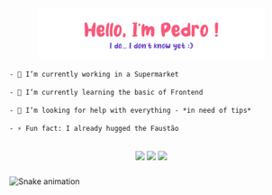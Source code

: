 <p align="center"><img width="80%" alt="Hello, I'm Pedro. I do... I don't know yet!" src="./assets/gh-readme-header--.png" /></a></p>




    - 🛒 I’m currently working in a Supermarket
    
    - 🌱 I’m currently learning the basic of Frontend
    
    - 🤔 I’m looking for help with everything - *in need of tips*
    
    - ⚡ Fun fact: I already hugged the Faustão   

<br>

<div align="center">
  <img align="center" height="140em" src="https://github-readme-stats.vercel.app/api?username=pdroaq&&show_icons=true&title_color=B17BD2&icon_color=FF577A&text_color=C7B6F0&bg_color=ffffff00"/>
  <img align="center" height="140em" src="https://github-readme-stats.vercel.app/api/top-langs/?username=pdroaq&layout=compact&langs_count=7&show_icons=true&title_color=B17BD2&icon_color=FF577A&text_color=C7B6F0&bg_color=ffffff00"/>
  <!--<img height="140em" src="./assets/me shaved.png"/> -->
  <!--<img align="center" src="https://rafaellaballerini.notion.site/image/https%3A%2F%2Fwww.pngmart.com%2Ffiles%2F12%2FMy-Neighbor-Totoro-PNG-Image.png?table=block&id=70f68e74-85cd-40a0-8057-4c0b202074a1&spaceId=ca97155a-230f-47fd-94ea-bd2db3fd6d6a&width=250&userId=&cache=v2"/> -->
  <img align="center" height="140em" src="https://c.tenor.com/raJbLZozdjAAAAAj/teagif-cute.gif"/>
</div>
 
##

<!--
  <a href="https://www.youtube.com" target="_blank"><img src="https://img.shields.io/badge/YouTube-FF0000?style=for-the-badge&logo=youtube&logoColor=white" target="_blank"></a>
  <a href="https://instagram.com/pdroaq" target="_blank"><img src="https://img.shields.io/badge/-Instagram-%23E4405F?style=for-the-badge&logo=instagram&logoColor=white" target="_blank"></a>
 	<a href="https://www.twitch.tv" target="_blank"><img src="https://img.shields.io/badge/Twitch-9146FF?style=for-the-badge&logo=twitch&logoColor=white" target="_blank"></a>
 <a href="https://discord.gg/wagxzStdcR" target="_blank"><img src="https://img.shields.io/badge/Discord-7289DA?style=for-the-badge&logo=discord&logoColor=white" target="_blank"></a> 
  <a href = "mailto:contatorafaballerini@gmail.com"><img src="https://img.shields.io/badge/-Gmail-%23333?style=for-the-badge&logo=gmail&logoColor=white" target="_blank"></a>
  <a href="https://www.linkedin.com/in/rafaella-ballerini-45875016a" target="_blank"><img src="https://img.shields.io/badge/-LinkedIn-%230077B5?style=for-the-badge&logo=linkedin&logoColor=white" target="_blank"></a>
-->

![Snake animation](https://github.com/pdroaq/pdroaq/blob/output/github-contribution-grid-snake.svg)

